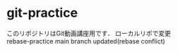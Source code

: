 # git-practice
このリポジトリはGit動画講座用です．
ローカルリポで変更  
rebase-practice main branch updated(rebase conflict)
